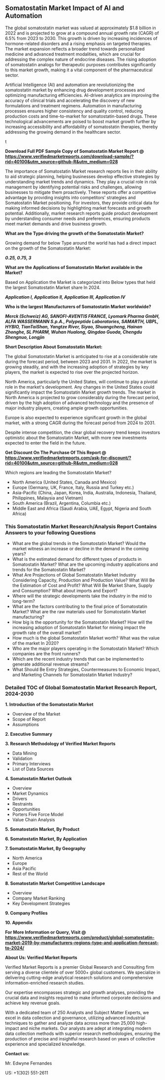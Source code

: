 <h2>Somatostatin Market Impact of AI and Automation</h2><p>The global somatostatin market was valued at approximately $1.8 billion in 2022 and is projected to grow at a compound annual growth rate (CAGR) of 6.5% from 2023 to 2030. This growth is driven by increasing incidences of hormone-related disorders and a rising emphasis on targeted therapies. The market expansion reflects a broader trend towards personalized medicine and advanced treatment modalities, which are crucial for addressing the complex nature of endocrine diseases. The rising adoption of somatostatin analogs for therapeutic purposes contributes significantly to this market growth, making it a vital component of the pharmaceutical sector.</p><p>Artificial Intelligence (AI) and automation are revolutionizing the somatostatin market by enhancing drug development processes and optimizing manufacturing efficiencies. AI-driven analytics are improving the accuracy of clinical trials and accelerating the discovery of new formulations and treatment regimens. Automation in manufacturing processes ensures higher consistency and quality control, reducing production costs and time-to-market for somatostatin-based drugs. These technological advancements are poised to boost market growth further by increasing accessibility and affordability of somatostatin therapies, thereby addressing the growing demand in the healthcare sector.</p>t</p><p id="" class=""><strong>Download Full PDF Sample Copy of Somatostatin Market Report @ <a href="https://www.verifiedmarketreports.com/download-sample/?rid=40100&utm_source=github-R&utm_medium=028" target="_blank">https://www.verifiedmarketreports.com/download-sample/?rid=40100&utm_source=github-R&utm_medium=028</a></strong></p><p>The importance of&nbsp;Somatostatin Market research reports lies in their ability to aid strategic planning, helping businesses develop effective strategies by understanding market trends and dynamics. They play a crucial role in risk management by identifying potential risks and challenges, allowing businesses to mitigate them proactively. These reports offer a competitive advantage by providing insights into competitors' strategies and Somatostatin Market positioning. For investors, they provide critical data for making informed decisions by highlighting market forecasts and growth potential. Additionally, market research reports guide product development by understanding consumer needs and preferences, ensuring products meet market demands and drive business growth.</p><p><strong>What are the&nbsp;Type driving the growth of the Somatostatin Market?</strong></p><p id="" class="">Growing demand for below Type around the world has had a direct impact on the growth of the Somatostatin Market:</p><em><strong>0.25, 0.75, 3</strong></em></p><strong>What are the&nbsp;Applications&nbsp;of Somatostatin Market available in the Market?</strong></p><p id="" class="">Based on Application the Market is categorized into Below types that held the largest Somatostatin Market share In 2024.</p><em><strong>Application I, Application II, Application III, Application IV</strong></em></p><strong>Who is the largest Manufacturers of Somatostatin Market worldwide?</strong></p><p><em><strong>Merck (Schweiz) AG, SANOFI-AVENTIS FRANCE, Lyomark Pharma GmbH, ALFA WASSERMANN S.p.A., Polypeptide Laboratories, SAMARTH, UBPL, HYBIO, TianTaiShan, Yangtze River, Siyao, Shuangcheng, Hainan Zhonghe, SL PHARM, Wuhan Hualong, Qingdao Guoda, Chengdu Shengnuo, Longjin</strong></em></p><p id="" class=""><strong>Short Description About Somatostatin Market:</strong></p><p>The global Somatostatin Market is anticipated to rise at a considerable rate during the forecast period, between 2023 and 2031. In 2022, the market is growing steadily, and with the increasing adoption of strategies by key players, the market is expected to rise over the projected horizon.</p><p>North America, particularly the United States, will continue to play a pivotal role in the market's development. Any changes in the United States could significantly impact the Somatostatin Market growth trends. The market in North America is projected to grow considerably during the forecast period, driven by the high adoption of advanced technology and the presence of major industry players, creating ample growth opportunities.</p><p>Europe is also expected to experience significant growth in the global market, with a strong CAGR during the forecast period from 2024 to 2031.</p><p>Despite intense competition, the clear global recovery trend keeps investors optimistic about the Somatostatin Market, with more new investments expected to enter the field in the future.</p><p id="" class=""><strong>Get Discount On The Purchase Of This Report @ <a href="https://www.verifiedmarketreports.com/ask-for-discount/?rid=40100&utm_source=github-R&utm_medium=028" target="_blank">https://www.verifiedmarketreports.com/ask-for-discount/?rid=40100&utm_source=github-R&utm_medium=028</a></strong></p>Which regions are leading the Somatostatin Market?</p><ul><li>North America (United States, Canada and Mexico)</li><li>Europe (Germany, UK, France, Italy, Russia and Turkey etc.)</li><li>Asia-Pacific (China, Japan, Korea, India, Australia, Indonesia, Thailand, Philippines, Malaysia and Vietnam)</li><li>South America (Brazil, Argentina, Columbia etc.)</li><li>Middle East and Africa (Saudi Arabia, UAE, Egypt, Nigeria and South Africa)</li></ul><h3 id="" class="">This Somatostatin Market Research/Analysis Report Contains Answers to your following Questions</h3><ul><li>What are the global trends in the Somatostatin Market? Would the market witness an increase or decline in the demand in the coming years?</li><li>What is the estimated demand for different types of products in Somatostatin Market? What are the upcoming industry applications and trends for the Somatostatin Market?</li><li>What Are Projections of Global Somatostatin Market Industry Considering Capacity, Production and Production Value? What Will Be the Estimation of Cost and Profit? What Will Be Market Share, Supply and Consumption? What about imports and Export?</li><li>Where will the strategic developments take the industry in the mid to long-term?</li><li>What are the factors contributing to the final price of Somatostatin Market? What are the raw materials used for Somatostatin Market manufacturing?</li><li>How big is the opportunity for the Somatostatin Market? How will the increasing adoption of Somatostatin Market for mining impact the growth rate of the overall market?</li><li>How much is the global Somatostatin Market worth? What was the value of the market In 2020?</li><li>Who are the major players operating in the Somatostatin Market? Which companies are the front runners?</li><li>Which are the recent industry trends that can be implemented to generate additional revenue streams?</li><li>What Should Be Entry Strategies, Countermeasures to Economic Impact, and Marketing Channels for Somatostatin Market Industry?</li></ul><h3 id="" class="">Detailed TOC of Global Somatostatin Market Research Report, 2024-2030</h3><p id="" class=""><strong>1. Introduction of the Somatostatin Market</strong></p><ul><li>Overview of the Market</li><li>Scope of Report</li><li>Assumptions</li></ul><p id="" class=""><strong>2. Executive Summary</strong></p><p id="" class=""><strong>3. Research Methodology of Verified Market Reports</strong></p><ul><li>Data Mining</li><li>Validation</li><li>Primary Interviews</li><li>List of Data Sources</li></ul><p id="" class=""><strong>4. Somatostatin Market Outlook</strong></p><ul><li>Overview</li><li>Market Dynamics</li><li>Drivers</li><li>Restraints</li><li>Opportunities</li><li>Porters Five Force Model</li><li>Value Chain Analysis</li></ul><p id="" class=""><strong>5. Somatostatin Market, By Product</strong></p><p id="" class=""><strong>6. Somatostatin Market, By Application</strong></p><p id="" class=""><strong>7. Somatostatin Market, By Geography</strong></p><ul><li>North America</li><li>Europe</li><li>Asia Pacific</li><li>Rest of the World</li></ul><p id="" class=""><strong>8. Somatostatin Market Competitive Landscape</strong></p><ul><li>Overview</li><li>Company Market Ranking</li><li>Key Development Strategies</li></ul><p id="" class=""><strong>9. Company Profiles</strong></p><p id="" class=""><strong>10. Appendix</strong></p><p id="" class=""><strong>For More Information or Query, Visit @ <a href="https://www.verifiedmarketreports.com/product/global-somatostatin-market-2019-by-manufacturers-regions-type-and-application-forecast-to-2024/" target="_blank">https://www.verifiedmarketreports.com/product/global-somatostatin-market-2019-by-manufacturers-regions-type-and-application-forecast-to-2024/</a></strong></p><p id="" class=""><strong>About Us: Verified Market Reports</strong></p><p id="" class="">Verified Market Reports is a premier Global Research and Consulting firm serving a diverse clientele of over 5000+ global customers. We specialize in delivering cutting-edge analytical research solutions and comprehensive information-enriched research studies.</p><p id="" class="">Our expertise encompasses strategic and growth analyses, providing the crucial data and insights required to make informed corporate decisions and achieve key revenue goals.</p><p id="" class="">With a dedicated team of 250 Analysts and Subject Matter Experts, we excel in data collection and governance, utilizing advanced industrial techniques to gather and analyze data across more than 25,000 high-impact and niche markets. Our analysts are adept at integrating modern data collection methods with superior research methodologies, ensuring the production of precise and insightful research based on years of collective experience and specialized knowledge.</p><p id="" class=""><strong>Contact us:</strong></p><p id="" class="">Mr. Edwyne Fernandes</p><p id="" class="">US: +1(302) 551-2611</p>